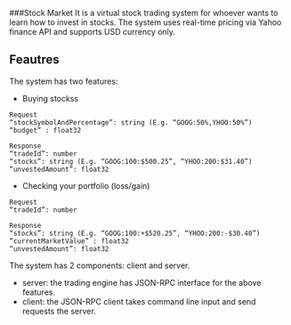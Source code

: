 ###Stock Market
It is a virtual stock trading system for whoever wants to learn how to invest in stocks.
The system uses real-time pricing via Yahoo finance API and supports USD currency only. 
## Feautres
The system has two features:

- Buying stockss
```
Request
“stockSymbolAndPercentage”: string (E.g. “GOOG:50%,YHOO:50%”)
“budget” : float32
```
```
Response
“tradeId”: number
“stocks”: string (E.g. “GOOG:100:$500.25”, “YHOO:200:$31.40”)
“unvestedAmount”: float32
```
- Checking your portfolio (loss/gain)
```
Request
“tradeId”: number
```
```
Response
“stocks”: string (E.g. “GOOG:100:+$520.25”, “YHOO:200:-$30.40”)
“currentMarketValue” : float32
“unvestedAmount”: float32
```
The system has 2 components: client and server.
* server: the trading engine has JSON-RPC interface for the above features.
* client: the JSON-RPC client takes command line input and send requests the server.

